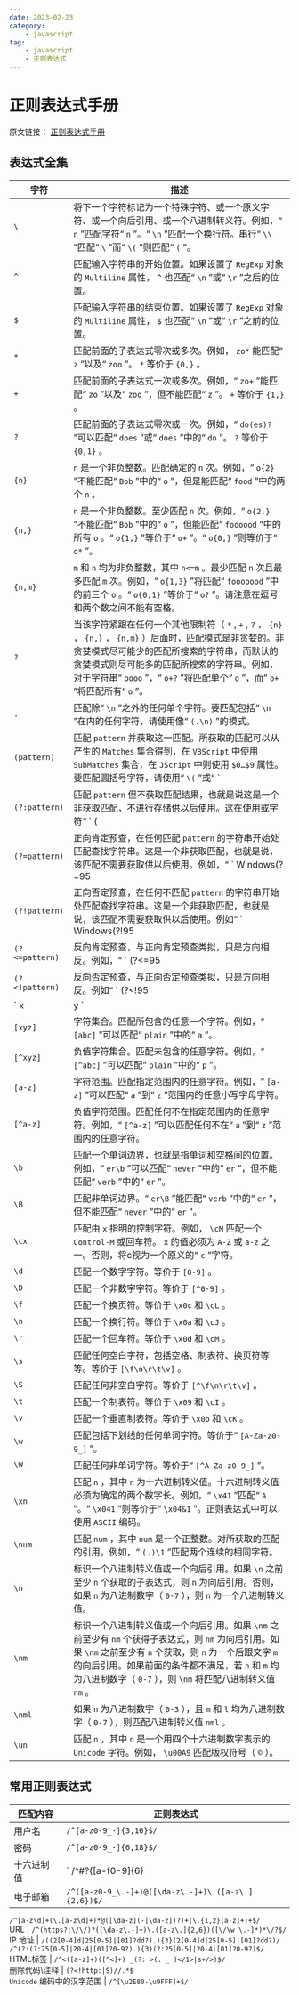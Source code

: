 ```yaml
---
date: 2023-02-23
category:
    - javascript
tag:
    - javascript
    - 正则表达式
---
```

 # 正则表达式手册
原文链接： [ 正则表达式手册 ]()

##  表达式全集

字符  |  描述   
---|---  
` \ ` |  将下一个字符标记为一个特殊字符、或一个原义字符、或一个向后引用、或一个八进制转义符。例如，“ ` n ` ”匹配字符“ ` n ` ”。“ ` \n ` ”匹配一个换行符。串行“ ` \\ ` ”匹配“ ` \ ` ”而“ ` \( ` ”则匹配“ ` ( ` ”。   
` ^ ` |  匹配输入字符串的开始位置。如果设置了 ` RegExp ` 对象的 ` Multiline ` 属性， ` ^ ` 也匹配“ ` \n ` ”或“ ` \r ` ”之后的位置。   
` $ ` |  匹配输入字符串的结束位置。如果设置了 ` RegExp ` 对象的 ` Multiline ` 属性， ` $ ` 也匹配“ ` \n ` ”或“ ` \r ` ”之前的位置。   
` * ` |  匹配前面的子表达式零次或多次。例如， ` zo* ` 能匹配“ ` z ` ”以及“ ` zoo ` ”。 ` * ` 等价于 ` {0,} ` 。   
` + ` |  匹配前面的子表达式一次或多次。例如，“ ` zo+ ` ”能匹配“ ` zo ` ”以及“ ` zoo ` ”，但不能匹配“ ` z ` ”。 ` + ` 等价于 ` {1,} ` 。   
` ? ` |  匹配前面的子表达式零次或一次。例如，“ ` do(es)? ` ”可以匹配“ ` does ` ”或“ ` does ` ”中的“ ` do ` ”。 ` ? ` 等价于 ` {0,1} ` 。   
` {n} ` |  ` n ` 是一个非负整数。匹配确定的 ` n ` 次。例如，“ ` o{2} ` ”不能匹配“ ` Bob ` ”中的“ ` o ` ”，但是能匹配“ ` food ` ”中的两个 ` o ` 。   
` {n,} ` |  ` n ` 是一个非负整数。至少匹配 ` n ` 次。例如，“ ` o{2,} ` ”不能匹配“ ` Bob ` ”中的“ ` o ` ”，但能匹配“ ` foooood ` ”中的所有 ` o ` 。“ ` o{1,} ` ”等价于“ ` o+ ` ”。“ ` o{0,} ` ”则等价于“ ` o* ` ”。   
` {n,m} ` |  ` m ` 和 ` n ` 均为非负整数，其中 ` n<=m ` 。最少匹配 ` n ` 次且最多匹配 ` m ` 次。例如，“ ` o{1,3} ` ”将匹配“ ` fooooood ` ”中的前三个 ` o ` 。“ ` o{0,1} ` ”等价于“ ` o? ` ”。请注意在逗号和两个数之间不能有空格。   
` ? ` |  当该字符紧跟在任何一个其他限制符（ ` * ` , ` + ` , ` ? ` ， ` {n} ` ， ` {n,} ` ， ` {n,m} ` ）后面时，匹配模式是非贪婪的。非贪婪模式尽可能少的匹配所搜索的字符串，而默认的贪婪模式则尽可能多的匹配所搜索的字符串。例如，对于字符串“ ` oooo ` ”，“ ` o+? ` ”将匹配单个“ ` o ` ”，而“ ` o+ ` ”将匹配所有“ ` o ` ”。   
` . ` |  匹配除“ ` \n ` ”之外的任何单个字符。要匹配包括“ ` \n ` ”在内的任何字符，请使用像“ ` (.\n) ` ”的模式。   
` (pattern) ` |  匹配 ` pattern ` 并获取这一匹配。所获取的匹配可以从产生的 ` Matches ` 集合得到，在 ` VBScript ` 中使用 ` SubMatches ` 集合，在 ` JScript ` 中则使用 ` $0…$9 ` 属性。要匹配圆括号字符，请使用“ ` \( ` ”或“ ` |</code>”。 `  
` (?:pattern) ` |  匹配 ` pattern ` 但不获取匹配结果，也就是说这是一个非获取匹配，不进行存储供以后使用。这在使用或字符“ ` (|) ` ”来组合一个模式的各个部分是很有用。例如“ ` industr(?:y|ies) ` ”就是一个比“ ` industry|industries ` ”更简略的表达式。   
` (?=pattern) ` |  正向肯定预查，在任何匹配 ` pattern ` 的字符串开始处匹配查找字符串。这是一个非获取匹配，也就是说，该匹配不需要获取供以后使用。例如，“ ` Windows(?=95|98|NT|2000) ` ”能匹配“ ` Windows2000 ` ”中的“ ` Windows ` ”，但不能匹配“ ` Windows3.1 ` ”中的“ ` Windows ` ”。预查不消耗字符，也就是说，在一个匹配发生后，在最后一次匹配之后立即开始下一次匹配的搜索，而不是从包含预查的字符之后开始。   
` (?!pattern) ` |  正向否定预查，在任何不匹配 ` pattern ` 的字符串开始处匹配查找字符串。这是一个非获取匹配，也就是说，该匹配不需要获取供以后使用。例如“ ` Windows(?!95|98|NT|2000) ` ”能匹配“ ` Windows3.1 ` ”中的“ ` Windows ` ”，但不能匹配“ ` Windows2000 ` ”中的“ ` Windows ` ”。预查不消耗字符，也就是说，在一个匹配发生后，在最后一次匹配之后立即开始下一次匹配的搜索，而不是从包含预查的字符之后开始。   
` (?<=pattern) ` |  反向肯定预查，与正向肯定预查类拟，只是方向相反。例如，“ ` (?<=95|98|NT|2000)Windows ` ”能匹配“ ` 2000Windows ` ”中的“ ` Windows ` ”，但不能匹配“ ` 3.1Windows ` ”中的“ ` Windows ` ”。   
` (?<!pattern) ` |  反向否定预查，与正向否定预查类拟，只是方向相反。例如“ ` (?<!95|98|NT|2000)Windows ` ”能匹配“ ` 3.1Windows ` ”中的“ ` Windows ` ”，但不能匹配“ ` 2000Windows ` ”中的“ ` Windows ` ”。   
` x|y ` |  匹配 ` x ` 或 ` y ` 。例如，“ ` z|food ` ”能匹配“ ` z ` ”或“ ` food ` ”。“ ` (z|f)ood ` ”则匹配“ ` zood ` ”或“ ` food ` ”。   
` [xyz] ` |  字符集合。匹配所包含的任意一个字符。例如，“ ` [abc] ` ”可以匹配“ ` plain ` ”中的“ ` a ` ”。   
` [^xyz] ` |  负值字符集合。匹配未包含的任意字符。例如，“ ` [^abc] ` ”可以匹配“ ` plain ` ”中的“ ` p ` ”。   
` [a-z] ` |  字符范围。匹配指定范围内的任意字符。例如，“ ` [a-z] ` ”可以匹配“ ` a ` ”到“ ` z ` ”范围内的任意小写字母字符。   
` [^a-z] ` |  负值字符范围。匹配任何不在指定范围内的任意字符。例如，“ ` [^a-z] ` ”可以匹配任何不在“ ` a ` ”到“ ` z ` ”范围内的任意字符。   
` \b ` |  匹配一个单词边界，也就是指单词和空格间的位置。例如，“ ` er\b ` ”可以匹配“ ` never ` ”中的“ ` er ` ”，但不能匹配“ ` verb ` ”中的“ ` er ` ”。   
` \B ` |  匹配非单词边界。“ ` er\B ` ”能匹配“ ` verb ` ”中的“ ` er ` ”，但不能匹配“ ` never ` ”中的“ ` er ` ”。   
` \cx ` |  匹配由 ` x ` 指明的控制字符。例如， ` \cM ` 匹配一个 ` Control-M ` 或回车符。 ` x ` 的值必须为 ` A-Z ` 或 ` a-z ` 之一。否则，将c视为一个原义的“ ` c ` ”字符。   
` \d ` |  匹配一个数字字符。等价于 ` [0-9] ` 。   
` \D ` |  匹配一个非数字字符。等价于 ` [^0-9] ` 。   
` \f ` |  匹配一个换页符。等价于 ` \x0c ` 和 ` \cL ` 。   
` \n ` |  匹配一个换行符。等价于 ` \x0a ` 和 ` \cJ ` 。   
` \r ` |  匹配一个回车符。等价于 ` \x0d ` 和 ` \cM ` 。   
` \s ` |  匹配任何空白字符，包括空格、制表符、换页符等等。等价于 ` [\f\n\r\t\v] ` 。   
` \S ` |  匹配任何非空白字符。等价于 ` [^\f\n\r\t\v] ` 。   
` \t ` |  匹配一个制表符。等价于 ` \x09 ` 和 ` \cI ` 。   
` \v ` |  匹配一个垂直制表符。等价于 ` \x0b ` 和 ` \cK ` 。   
` \w ` |  匹配包括下划线的任何单词字符。等价于“ ` [A-Za-z0-9_] ` ”。   
` \W ` |  匹配任何非单词字符。等价于“ ` [^A-Za-z0-9_] ` ”。   
` \xn ` |  匹配 ` n ` ，其中 ` n ` 为十六进制转义值。十六进制转义值必须为确定的两个数字长。例如，“ ` \x41 ` ”匹配“ ` A ` ”。“ ` \x041 ` ”则等价于“ ` \x04&1 ` ”。正则表达式中可以使用 ` ASCII ` 编码。   
` \num ` |  匹配 ` num ` ，其中 ` num ` 是一个正整数。对所获取的匹配的引用。例如，“ ` (.)\1 ` ”匹配两个连续的相同字符。   
` \n ` |  标识一个八进制转义值或一个向后引用。如果 ` \n ` 之前至少 ` n ` 个获取的子表达式，则 ` n ` 为向后引用。否则，如果 ` n ` 为八进制数字（ ` 0-7 ` ），则 ` n ` 为一个八进制转义值。   
` \nm ` |  标识一个八进制转义值或一个向后引用。如果 ` \nm ` 之前至少有 ` nm ` 个获得子表达式，则 ` nm ` 为向后引用。如果 ` \nm ` 之前至少有 ` n ` 个获取，则 ` n ` 为一个后跟文字 ` m ` 的向后引用。如果前面的条件都不满足，若 ` n ` 和 ` m ` 均为八进制数字（ ` 0-7 ` ），则 ` \nm ` 将匹配八进制转义值 ` nm ` 。   
` \nml ` |  如果 ` n ` 为八进制数字（ ` 0-3 ` ），且 ` m ` 和 ` l ` 均为八进制数字（ ` 0-7 ` ），则匹配八进制转义值 ` nml ` 。   
` \un ` |  匹配 ` n ` ，其中 ` n ` 是一个用四个十六进制数字表示的 ` Unicode ` 字符。例如， ` \u00A9 ` 匹配版权符号（ ` © ` ）。   
  
##  常用正则表达式

匹配内容  |  正则表达式   
---|---  
用户名  |  ` /^[a-z0-9_-]{3,16}$/ `  
密码  |  ` /^[a-z0-9_-]{6,18}$/ `  
十六进制值  |  ` /^#?([a-f0-9]{6}|[a-f0-9]{3})$/ `  
电子邮箱  |  ` /^([a-z0-9_\.-]+)@([\da-z\.-]+)\.([a-z\.]{2,6})$/ `   
` /^[a-z\d]+(\.[a-z\d]+)*@([\da-z](-[\da-z])?)+(\.{1,2}[a-z]+)+$/ `  
URL  |  ` /^(https?:\/\/)?([\da-z\.-]+)\.([a-z\.]{2,6})([\/\w \.-]*)*\/?$/ `  
IP 地址  |  ` /((2[0-4]d|25[0-5]|[01]?dd?).){3}(2[0-4]d|25[0-5]|[01]?dd?)/ `   
` /^(?:(?:25[0-5]|20-4|[01]?0-9?).){3}(?:25[0-5]|20-4|[01]?0-9?)$/ `  
HTML标签  |  ` /^<([a-z]+)([^<]+) _(?: >(. _ )</1>|s+/>)$/ `  
删除代码\注释  |  ` (?<!http:|S)//.*$ `  
` Unicode ` 编码中的汉字范围  |  ` /^[\u2E80-\u9FFF]+$/ `

